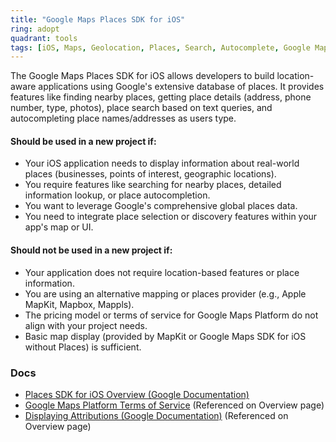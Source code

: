 ```yaml
---
title: "Google Maps Places SDK for iOS"
ring: adopt
quadrant: tools
tags: [iOS, Maps, Geolocation, Places, Search, Autocomplete, Google Maps]
---
```


The Google Maps Places SDK for iOS allows developers to build location-aware applications using Google's extensive database of places. It provides features like finding nearby places, getting place details (address, phone number, type, photos), place search based on text queries, and autocompleting place names/addresses as users type.

#### Should be used in a new project if:

* Your iOS application needs to display information about real-world places (businesses, points of interest, geographic locations).
* You require features like searching for nearby places, detailed information lookup, or place autocompletion.
* You want to leverage Google's comprehensive global places data.
* You need to integrate place selection or discovery features within your app's map or UI.

#### Should not be used in a new project if:

* Your application does not require location-based features or place information.
* You are using an alternative mapping or places provider (e.g., Apple MapKit, Mapbox, Mappls).
* The pricing model or terms of service for Google Maps Platform do not align with your project needs.
* Basic map display (provided by MapKit or Google Maps SDK for iOS without Places) is sufficient.

### Docs

* [Places SDK for iOS Overview (Google Documentation)](https://developers.google.com/maps/documentation/places/ios-sdk/overview)
* [Google Maps Platform Terms of Service](https://developers.google.com/maps/documentation/places/ios-sdk/overview) (Referenced on Overview page)
* [Displaying Attributions (Google Documentation)](https://developers.google.com/maps/documentation/places/ios-sdk/overview) (Referenced on Overview page)